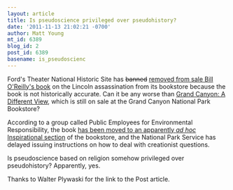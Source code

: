 ```yaml
---
layout: article
title: Is pseudoscience privileged over pseudohistory?
date: '2011-11-13 21:02:21 -0700'
author: Matt Young
mt_id: 6389
blog_id: 2
post_id: 6389
basename: is_pseudoscienc
---
```

Ford's Theater National Historic Site has ~~banned~~ [removed from sale Bill O'Reilly's book](http://www.washingtonpost.com/entertainment/books/bill-oreillys-lincoln-book-banned-from-fords-theatre-because-of-mistakes/2011/11/11/gIQAhJpyFN_story.html) on the Lincoln assassination from its bookstore because the book is not historically accurate.  Can it be any worse than [Grand Canyon: A Different View](http://en.wikipedia.org/wiki/Grand_Canyon:_A_Different_View), which is still on sale at the Grand Canyon National Park Bookstore? 

According to a group called Public Employees for Environmental Responsibility, the book [has been moved  to an apparently _ad hoc_ Inspirational section](http://en.wikipedia.org/wiki/Public_Employees_for_Environmental_Responsibility) of the bookstore, and the National Park Service has delayed issuing instructions on how to deal with creationist questions.

Is pseudoscience based on religion somehow privileged over pseudohistory?  Apparently, yes.

Thanks to Walter Plywaski for the link to the Post article.
